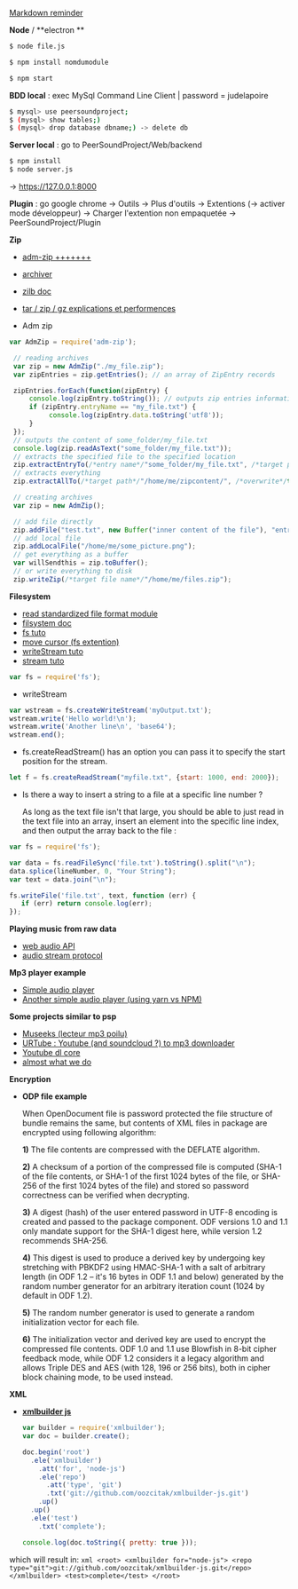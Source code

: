 [Markdown reminder](https://github.com/adam-p/markdown-here/wiki/Markdown-Cheatsheet)

**Node** / **electron **

```bash
$ node file.js
```

```bash
$ npm install nomdumodule
```

```bash
$ npm start
```

**BDD local** : exec MySql Command Line Client | password = judelapoire
```bash
$ mysql> use peersoundproject;
$ (mysql> show tables;)
$ (mysql> drop database dbname;) -> delete db
```

**Server local** : go to PeerSoundProject/Web/backend
```bash
$ npm install
$ node server.js
```

-> https://127.0.0.1:8000

**Plugin** : go google chrome -> Outils -> Plus d'outils -> Extentions (-> activer mode développeur) -> Charger l'extention non empaquetée -> PeerSoundProject/Plugin


**Zip**

- [adm-zip +++++++](https://www.npmjs.com/package/adm-zip)
- [archiver](https://www.npmjs.com/package/archiver)
- [zilb doc](https://nodejs.org/api/zlib.html)
- [tar / zip / gz explications et performences](https://itsfoss.com/tar-vs-zip-vs-gz/)

- Adm zip
```js
var AdmZip = require('adm-zip');

 // reading archives
 var zip = new AdmZip("./my_file.zip");
 var zipEntries = zip.getEntries(); // an array of ZipEntry records

 zipEntries.forEach(function(zipEntry) {
     console.log(zipEntry.toString()); // outputs zip entries information
     if (zipEntry.entryName == "my_file.txt") {
          console.log(zipEntry.data.toString('utf8'));
     }
 });
 // outputs the content of some_folder/my_file.txt
 console.log(zip.readAsText("some_folder/my_file.txt"));
 // extracts the specified file to the specified location
 zip.extractEntryTo(/*entry name*/"some_folder/my_file.txt", /*target path*/"/home/me/tempfolder", /*maintainEntryPath*/false, /*overwrite*/true);
 // extracts everything
 zip.extractAllTo(/*target path*/"/home/me/zipcontent/", /*overwrite*/true);

 // creating archives
 var zip = new AdmZip();

 // add file directly
 zip.addFile("test.txt", new Buffer("inner content of the file"), "entry comment goes here");
 // add local file
 zip.addLocalFile("/home/me/some_picture.png");
 // get everything as a buffer
 var willSendthis = zip.toBuffer();
 // or write everything to disk
 zip.writeZip(/*target file name*/"/home/me/files.zip");
```

**Filesystem**

- [read standardized file format module](https://www.npmjs.com/package/stream-parser)
- [filsystem doc](https://nodejs.org/api/fs.html)
- [fs tuto](https://www.tutorialspoint.com/nodejs/nodejs_file_system.htm)
- [move cursor (fs extention)](https://github.com/baudehlo/node-fs-ext)
- [writeStream tuto](http://codewinds.com/blog/2013-08-19-nodejs-writable-streams.html#writing_text_file)
- [stream tuto](https://www.sitepoint.com/basics-node-js-streams/)
```js
var fs = require('fs');
```

- writeStream
```js
var wstream = fs.createWriteStream('myOutput.txt');
wstream.write('Hello world!\n');
wstream.write('Another line\n', 'base64');
wstream.end();
```

- fs.createReadStream() has an option you can pass it to specify the start position for the stream.
```js
let f = fs.createReadStream("myfile.txt", {start: 1000, end: 2000});
```

- Is there a way to insert a string to a file at a specific line number ?

   As long as the text file isn't that large, you should be able to just read in the text file into an array, insert an element into the specific line index, and then output the array back to the file :

 ```js
 var fs = require('fs');

 var data = fs.readFileSync('file.txt').toString().split("\n");
 data.splice(lineNumber, 0, "Your String");
 var text = data.join("\n");

 fs.writeFile('file.txt', text, function (err) {
    if (err) return console.log(err);
});
```

**Playing music from raw data**

- [web audio API](https://developer.mozilla.org/en-US/docs/Web/API/Web_Audio_API)
- [audio stream protocol](http://www.garymcgath.com/streamingprotocols.html)

**Mp3 player example**
- [Simple audio player](https://github.com/akabekobeko/examples-electron/tree/master/audio-player)
- [Another simple audio player (using yarn vs NPM)](https://github.com/mashaal/destroyer)

**Some projects similar to psp**

- [Museeks (lecteur mp3 poilu)](https://github.com/KeitIG/museeks)
- [URTube : Youtube (and soundcloud ?) to mp3 downloader](https://github.com/RedDuckss/URTube)
- [Youtube dl core](modulehttps://github.com/fent/node-ytdl-core)
- [almost what we do](https://github.com/benkaiser/stretto)

**Encryption**

- **ODP file example**

  When OpenDocument file is password protected the file structure of bundle remains the same, but contents of XML files in package are encrypted using following algorithm:

  **1)** The file contents are compressed with the DEFLATE algorithm.

  **2)** A checksum of a portion of the compressed file is computed (SHA-1 of the file contents, or SHA-1 of the first 1024 bytes of the file, or SHA-256 of the first 1024 bytes of the file) and stored so password correctness can be verified when decrypting.

  **3)** A digest (hash) of the user entered password in UTF-8 encoding is created and passed to the package component. ODF versions 1.0 and 1.1 only mandate support for the SHA-1 digest here, while version 1.2 recommends SHA-256.

  **4)** This digest is used to produce a derived key by undergoing key stretching with PBKDF2 using HMAC-SHA-1 with a salt of arbitrary length (in ODF 1.2 – it's 16 bytes in ODF 1.1 and below) generated by the random number generator for an arbitrary iteration count (1024 by default in ODF 1.2).

  **5)** The random number generator is used to generate a random initialization vector for each file.

  **6)** The initialization vector and derived key are used to encrypt the compressed file contents. ODF 1.0 and 1.1 use Blowfish in 8-bit cipher feedback mode, while ODF 1.2 considers it a legacy algorithm and allows Triple DES and AES (with 128, 196 or 256 bits), both in cipher block chaining mode, to be used instead.

**XML**

- **[xmlbuilder js](https://github.com/oozcitak/xmlbuilder-js)**

    ```js
    var builder = require('xmlbuilder');
    var doc = builder.create();

    doc.begin('root')
      .ele('xmlbuilder')
        .att('for', 'node-js')
        .ele('repo')
          .att('type', 'git')
          .txt('git://github.com/oozcitak/xmlbuilder-js.git')
        .up()
      .up()
      .ele('test')
        .txt('complete');

    console.log(doc.toString({ pretty: true }));
    ```
which will result in:
    ```xml
    <root>
      <xmlbuilder for="node-js">
        <repo type="git">git://github.com/oozcitak/xmlbuilder-js.git</repo>
      </xmlbuilder>
      <test>complete</test>
    </root>
    ```
